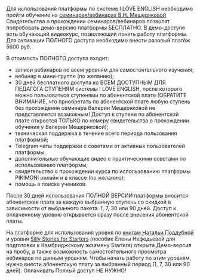 Для использования платформы по системе I LOVE ENGLISH необходимо пройти обучение на [семинарах/вебинарах В.Н. Мещеряковой](http://www.i-love-english.ru/) Свидетельства о прохождении семинаров/вебинаров позволят попробовать демо-версию платформы БЕСПЛАТНО. В демо-доступе есть обучающий видеокурс, позволяющий понять работу платформы.
Для активации ПОЛНОГО доступа необходимо внести разовый платёж 5600 руб. 

В стоимость ПОЛНОГО доступа входит:

* записи вебинаров по всем уровням для самостоятельного изучения;
* вебинар в мини-группе (по желанию);
* 30 дней бесплатного доступа ко ВСЕМ ДОСТУПНЫМ ДЛЯ ПЕДАГОГА СТУПЕНЯМ системы I LOVE ENGLISH, после которого можно пользоваться ступенями по абонентской плате (ОБРАТИТЕ ВНИМАНИЕ, что приобретать по абонентской плате любую ступень без прохождения семинара Валерии Мещеряковой не представляется возможным! Доступ к ступени по абонентской плате откроется ТОЛЬКО по номеру свидетельства о прохождении обучения у Валерии Мещеряковой);
* техническая поддержка в течение всего периода пользования платформой;
* Telegram чаты поддержки с советами от активных пользователей платформы;
* дополнительные обучающие видео с практическими советами по использованию платформы;
* свидетельство о прохождении курса по использованию платформы PIKIMONI онлайн и в классе (по желанию);
* помощь в поиске учеников.

После 30 дней использования ПОЛНОЙ ВЕРСИИ платформы вносится абонентская плата за каждую выбранную ступень со скидкой в зависимости от выбранного пакета: 1, 7, 30 или 90 дней. Доступ к оплаченному уровню открывается сразу после внесения абонентской платы.
 
На платформе для использования уровня по [книгам Натальи Поддубной](https://www.clumsybear.ru) и уровня [Silly Stories for Starters](https://vk.com/club196581815) (пособие Елены Нефедьевой для подготовки к Кэмбриджскому экзамену Starters) открыта Демо-версия на пробу, а также возможность самостоятельного просмотра вебинаров по данным уровням. Чтобы начать работу по этим уровням, нужно внести абонентскую плату за выбранный период (1, 7, 30 или 90 дней). Оплачивать Полный доступ НЕ НУЖНО! 
